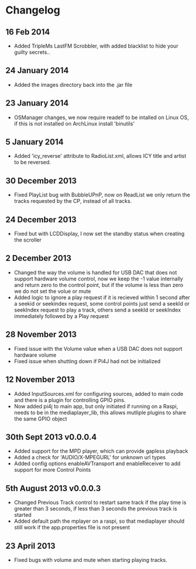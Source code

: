 Changelog
=========

16 Feb 2014
-----------

* Added TripleMs LastFM Scrobbler, with added blacklist to hide your guilty secrets..

24 January 2014
---------------

* Added the images directory back into the .jar file

23 January 2014
---------------

* OSManager changes, we now require readelf to be intalled on Linux OS, if this is not installed on ArchLinux install 'binutils'

5 January 2014
--------------

* Added 'icy_reverse' attribute to RadioList.xml, allows ICY title and artist to be reversed.

30 December 2013
----------------

* Fixed PlayList bug with BubbleUPnP, now on ReadList we only return the tracks requested by the CP, instead of all tracks.

24 December 2013
----------------

* Fixed but with LCDDisplay, I now set the standby status when creating the scroller

2 December 2013
---------------

* Changed the way the volume is handled for USB DAC that does not support hardware volume control, now we keep the -1 value internally and return zero to the control point, but if the volume is less than zero we do not set the volue or mute
* Added logic to ignore a play request if it is recieved within 1 second after a seekid or seekindex request, some control points just send a seekId or seekIndex request to play a track, others send a seekId or seekIndex immediately followed by a Play request

28 November 2013
----------------

* Fixed issue with the Volume value when a USB DAC does not support hardware volume
* Fixed issue when shutting down if Pi4J had not be initialized

12 November 2013
----------------

* Added InputSources.xml for configuring sources, added to main code and there is a plugin for controlling GPIO pins.
* Now added pi4j to main app, but only initiated if running on a Raspi, needs to be in the mediaplayer_lib, this allows mutliple plugins to share the same GPIO object

30th Sept 2013 v0.0.0.4
-----------------------

* Added support for the MPD player, which can provide gapless playback
* Added a check for 'AUDIO/X-MPEGURL' for unknown url types
* Added config options enableAVTransport and enableReceiver to add support for more Control Points

5th August 2013 v0.0.0.3
------------------------

* Changed Previous Track control to restart same track if the play time is greater than 3 seconds, if less than 3 seconds the previous track is started
* Added default path the mplayer on a raspi, so that mediaplayer should still work if the app.properties file is not present

23 April 2013
-------------

* Fixed bugs with volume and mute when starting playing tracks.
